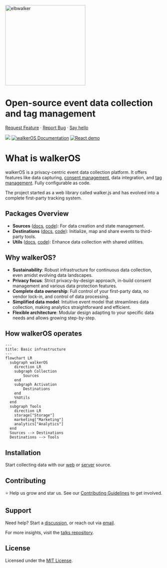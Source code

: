 <p align="left">
  <a href="https://elbwalker.com">
    <img title="elbwalker" src='https://www.elbwalker.com/img/elbwalker_logo.png' width="256px"/>
  </a>
</p>

# Open-source event data collection and tag management

[Request Feature](https://github.com/elbwalker/walkerOS/issues/new) ·
[Report Bug](https://github.com/elbwalker/walkerOS/issues/new) ·
[Say hello](https://calendly.com/elb-alexander/30min)

<div align="left">
  <img src="https://img.shields.io/github/license/elbwalker/walkerOS" />
  <a href="https://www.elbwalker.com/docs/"><img src="https://img.shields.io/badge/docs-www.elbwalker.com/docs/-yellow" alt="walkerOS Documentation"></a>
  <a href="https://github.com/elbwalker/walkerOS/tree/main/apps/demos/react"><img src="https://img.shields.io/badge/React_demo-blue" alt="React demo"></a>

</div>

# What is walkerOS

walkerOS is a privacy-centric event data collection platform. It offers features
like data
capturing, [consent management](https://www.elbwalker.com/docs/consent_management/overview/), data
integration, and [tag management](https://www.elbwalker.com/docs/destinations/event_mapping). Fully configurable as code. 

The project started as a web
library called&nbsp;<Link to="/docs/sources/walkerjs/">walker.js</Link> and has
evolved into a complete first-party tracking system.

## Packages Overview

- **Sources** ([docs](https://www.elbwalker.com/docs/sources/),
  [code](./packages/sources/)): For data creation and state management.
- **Destinations** ([docs](https://www.elbwalker.com/docs/destinations/),
  [code](./packages/destinations/)): Initialize, map and share events to
  third-party tools.
- **Utils** ([docs](https://www.elbwalker.com/docs/utils/),
  [code](./packages/utils/)): Enhance data collection with shared utilities.

## Why walkerOS?

- **Sustainability**: Robust infrastructure for continuous data collection,
  even amidst evolving data landscapes.
- **Privacy focus**: Strict privacy-by-design
  approach, in-build consent
  management</Link> and various data protection features.
- **Complete data ownership**: Full control of your first-party data,
  no vendor lock-in, and control of data processing.
- **Simplified data model**: Intuitive event model that streamlines data
  collection, making analytics straightforward and efficient.
- **Flexible architecture**: Modular design adapting to your specific data needs and allows growing step-by-step.

## How walkerOS operates

```mermaid
---
title: Basic infrastructure
---
flowchart LR
  subgraph walkerOS
    direction LR
    subgraph Collection
        Sources
    end
    subgraph Activation
        Destinations
    end
    %%Utils
  end
  subgraph Tools
    direction LR
    storage["Storage"]
    marketing["Marketing"]
    analytics["Analytics"]
  end
  Sources --> Destinations
  Destinations --> Tools
```

## Installation

Start collecting data with our
[web](https://github.com/elbwalker/walkerOS/tree/main/packages/web/collector/)
or [server](https://github.com/elbwalker/walkerOS/tree/main/packages/server/collector/)
source.

## Contributing

⭐️ Help us grow and star us. See our
[Contributing Guidelines](https://www.elbwalker.com/docs/contributing) to get
involved.

## Support

Need help? Start a
[discussion](https://github.com/elbwalker/walkerOS/discussions), or reach out
via [email](mailto:hello@elbwalker.com).

For more insights, visit the
[talks repository](https://github.com/elbwalker/talks).

## License

Licensed under the [MIT License](./LICENSE).

